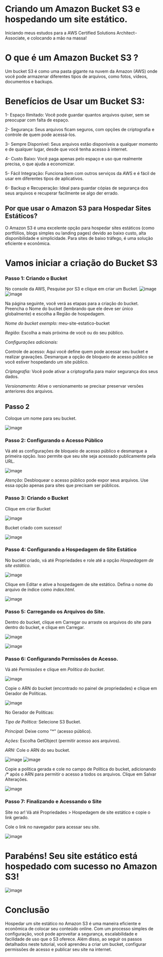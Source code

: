 # Criando um Amazon Bucket S3 e hospedando um site estático.

Iniciando meus estudos para a AWS Certified Solutions Architect - Associate, e colocando a mão na massa!

# O que é um Amazon Bucket S3 ?
Um bucket S3 é como uma pasta gigante na nuvem da Amazon (AWS) onde você pode armazenar diferentes tipos de arquivos, como fotos, vídeos, documentos e backups.

# Benefícios de Usar um Bucket S3:
1- Espaço Ilimitado: Você pode guardar quantos arquivos quiser, sem se preocupar com falta de espaço.

2- Segurança: Seus arquivos ficam seguros, com opções de criptografia e controle de quem pode acessá-los.

3- Sempre Disponível: Seus arquivos estão disponíveis a qualquer momento e de qualquer lugar, desde que você tenha acesso à internet.

4- Custo Baixo: Você paga apenas pelo espaço e uso que realmente precisa, o que ajuda a economizar.

5- Fácil Integração: Funciona bem com outros serviços da AWS e é fácil de usar em diferentes tipos de aplicativos.

6- Backup e Recuperação: Ideal para guardar cópias de segurança dos seus arquivos e recuperar facilmente se algo der errado.

## Por que usar o Amazon S3 para Hospedar Sites Estáticos?
O Amazon S3 é uma excelente opção para hospedar sites estáticos (como portfólios, blogs simples ou landing pages) devido ao baixo custo, alta disponibilidade e simplicidade. Para sites de baixo tráfego, é uma solução eficiente e econômica.

# Vamos iniciar a criação do Bucket S3

### Passo 1: Criando o Bucket

No console da AWS, Pesquise por S3 e clique em criar um Bucket.
![image](https://github.com/user-attachments/assets/19334bd3-0db0-4f23-a309-7d635875ab2b)
![image](https://github.com/user-attachments/assets/948f25eb-b893-44c6-b64a-5ce3bdd25ef2)


Na página seguinte, você verá as etapas para a criação do bucket. Preencha o Nome do bucket (lembrando que ele deve ser único globalmente) e escolha a Região de hospedagem.

*Nome do bucket exemplo:* meu-site-estatico-bucket

*Região:* Escolha a mais próxima de você ou do seu público.

*Configurações adicionais:*

Controle de acesso: Aqui você define quem pode acessar seu bucket e realizar gravações. Desmarque a opção de bloqueio de acesso público se você estiver hospedando um site público.

*Criptografia:* Você pode ativar a criptografia para maior segurança dos seus dados.

*Versionamento:* Ative o versionamento se precisar preservar versões anteriores dos arquivos.



## Passo 2

Coloque um nome para seu bucket.

![image](https://github.com/user-attachments/assets/e58984c6-1692-4df2-8087-c271fc8f44e9)


### Passo 2: Configurando o Acesso Público

Vá até as configurações de bloqueio de acesso público e desmarque a primeira opção. Isso permite que seu site seja acessado publicamente pela URL.

![image](https://github.com/user-attachments/assets/c4b175a6-ce2b-433d-ba32-6671ea3c7a43)

*Atenção:* Desbloquear o acesso público pode expor seus arquivos. Use essa opção apenas para sites que precisam ser públicos.

### Passo 3: Criando o Bucket

Clique em criar Bucket

![image](https://github.com/user-attachments/assets/e8a6578d-632c-49e1-b500-c5858e7ec8f5)

Bucket criado com sucesso!

![image](https://github.com/user-attachments/assets/e4f033fa-38b9-4cf4-9751-c5e1855146ed)

### Passo 4: Configurando a Hospedagem de Site Estático

No bucket criado, vá até Propriedades e role até a opção *Hospedagem de site estático*.

![image](https://github.com/user-attachments/assets/ff6b94cf-c23b-4dd2-aff9-89b8930b81d1)

Clique em Editar e ative a hospedagem de site estático. Defina o nome do arquivo de índice como *index.html*.

![image](https://github.com/user-attachments/assets/774224bb-467c-4ebf-bdd2-a8b817f2165a)

### Passo 5: Carregando os Arquivos do Site.

Dentro do bucket, clique em Carregar ou arraste os arquivos do site para dentro do bucket, e clique em Carregar.

![image](https://github.com/user-attachments/assets/54e797e3-ba5a-4dcc-bb04-18e3989ef385)

![image](https://github.com/user-attachments/assets/3b479360-6034-4d5e-84df-dd90495bb6b4)


### Passo 6: Configurando Permissões de Acesso.

 Vá até *Permissões* e clique em *Política do bucket*.
 
 ![image](https://github.com/user-attachments/assets/bb0350fe-bcfa-4af4-9a62-979fc488ef82)
 
Copie o ARN do bucket (encontrado no painel de propriedades) e clique em Gerador de Políticas.

![image](https://github.com/user-attachments/assets/d9478bb0-0eca-47c2-ab26-f69cd18920a4)

No Gerador de Políticas:

*Tipo de Política:* Selecione S3 Bucket.

*Principal:* Deixe como "*" (acesso público).

*Ações:* Escolha GetObject (permitir acesso aos arquivos).

*ARN:* Cole o ARN do seu bucket.

![image](https://github.com/user-attachments/assets/f056d207-3e88-4b8d-bfbb-6d1f786e6606)
![image](https://github.com/user-attachments/assets/01b39555-6997-46da-baf6-3959dbdd88f2)

Copie a política gerada e cole no campo de Política do bucket, adicionando */** após o ARN para permitir o acesso a todos os arquivos. Clique em Salvar Alterações.

![image](https://github.com/user-attachments/assets/bce309bf-7ad9-4897-ad87-3eef62da2d65)

### Passo 7: Finalizando e Acessando o Site
Site no ar! Vá até Propriedades > Hospedagem de site estático e copie o link gerado.

Cole o link no navegador para acessar seu site.

![image](https://github.com/user-attachments/assets/5b66b3e7-f4c9-46d4-815e-d9e644504f60)

# Parabéns! Seu site estático está hospedado com sucesso no Amazon S3!

![image](https://github.com/user-attachments/assets/db10f4d0-ade3-4f5d-94b2-2274c7daab3d)

# Conclusão
Hospedar um site estático no Amazon S3 é uma maneira eficiente e econômica de colocar seu conteúdo online. Com um processo simples de configuração, você pode aproveitar a segurança, escalabilidade e facilidade de uso que o S3 oferece. Além disso, ao seguir os passos detalhados neste tutorial, você aprendeu a criar um bucket, configurar permissões de acesso e publicar seu site na internet.


